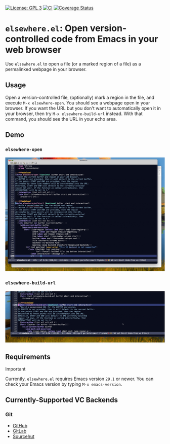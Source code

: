 [![License: GPL 3](https://img.shields.io/badge/license-GPL_3-green.svg)](http://www.gnu.org/licenses/gpl-3.0.txt)
[![CI](https://github.com/wesnel/elsewhere/workflows/CI/badge.svg)](https://github.com/wesnel/elsewhere/actions?query=workflow%3ACI)
[![Coverage Status](https://coveralls.io/repos/github/wesnel/elsewhere/badge.svg?branch=main)](https://coveralls.io/github/wesnel/elsewhere?branch=main)

# `elsewhere.el`: Open version-controlled code from Emacs in your web browser

Use `elsewhere.el` to open a file (or a marked region of a file) as a
permalinked webpage in your browser.

## Usage

Open a version-controlled file, (optionally) mark a region in the
file, and execute `M-x elsewhere-open`. You should see a webpage open
in your browser. If you want the URL but you don't want to
automatically open it in your browser, then try `M-x
elsewhere-build-url` instead. With that command, you should see the
URL in your echo area.

## Demo

### `elsewhere-open`

![elsewhere-open](https://raw.githubusercontent.com/wesnel/elsewhere/demo/elsewhere-open.gif)

### `elsewhere-build-url`

![elsewhere-build-url](https://raw.githubusercontent.com/wesnel/elsewhere/demo/elsewhere-build-url.gif)

## Requirements

> [!IMPORTANT]
> Currently, `elsewhere.el` requires Emacs version `29.1` or newer.
> You can check your Emacs version by typing `M-x emacs-version`.

## Currently-Supported VC Backends

### Git

- [GitHub](https://github.com/)
- [GitLab](https://gitlab.com/)
- [Sourcehut](https://git.sr.ht/)
